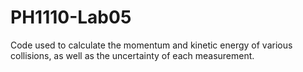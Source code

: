 # PH1110-Lab05

Code used to calculate the momentum and kinetic energy of various collisions, as well as the uncertainty of each measurement.
